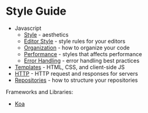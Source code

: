 # Style Guide

- Javascript
  - [Style](javascript-style.md) - aesthetics
  - [Editor Style](javascript-editor-style.md) - style rules for your editors
  - [Organization](javascript-organization.md) - how to organize your code
  - [Performance](javascript-performance.md) - styles that affects performance
  - [Error Handling](javascript-error-handling.md) - error handling best practices
- [Templates](templates.md) - HTML, CSS, and client-side JS
- [HTTP](http.md) - HTTP request and responses for servers
- [Repositories](repositories.md) - how to structure your repositories

Frameworks and Libraries:

- [Koa](koa.md)

